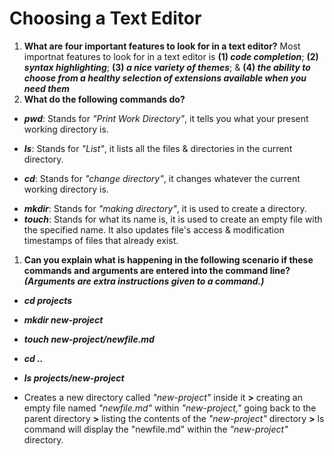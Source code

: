# Choosing a Text Editor
1. **What are four important features to look for in a text editor?** Most importnat features to look for in a text editor is **(1) _code completion_**; **(2) _syntax
 highlighting_**; **(3) _a nice variety of themes_**; & **(4) _the ability to choose from a healthy selection of extensions available when you need them_**
1. **What do the following commands do?**
* ***pwd***: Stands for _"Print Work Directory"_, it tells you what your present working directory is.
- ***ls***: Stands for _"List"_, it lists all the files & directories in the current directory.
+ ***cd***: Stands for _"change directory"_, it changes whatever the current working directory is. 
* ***mkdir***: Stands for _"making directory"_, it is used to create a directory.
* ***touch***: Stands for what its name is, it is used to create an empty file with the specified name. It also updates file's access & modification timestamps of files that already exist. 
1. **Can you explain what is happening in the following scenario if these commands and arguments are entered into the command line? _(Arguments are extra instructions given to a command.)_**
* ***cd projects***
- ***mkdir new-project***
+ ***touch new-project/newfile.md***
* ***cd ..***
- ***ls projects/new-project***
* Creates a new directory called _"new-project"_ inside it **>** creating an empty file named _"newfile.md"_ within _"new-project,"_ going back to the parent directory **>** listing the contents of the _"new-project"_ directory **>** ls command will display the "newfile.md" within the _"new-project"_ directory.
